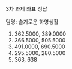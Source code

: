 3차 과제 좌표 정답

팀명: 슬기로운 하영생활
1. 362.5000,  389.0000
2. 366.5000,  505.5000
3. 491.0000,  690.5000
4. 295.5000,  280.5000
5. 363,   638
